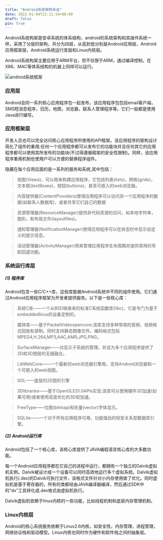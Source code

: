 ```yaml
---
title: "Android系统架构杂谈"
date: 2022-01-04T22:11:54+08:00
draft: false
pin: true
---
```

Android系统构架是安卓系统的体系结构，android的系统架构和其操作系统一样，采用了分层的架构，共分为四层，从高到低分别是Android应用层，Android应用框架层，Android系统运行库层和Linux内核层。

Android系统构架主要应用于ARM平台，但不仅限于ARM，通过编译控制，在X86、MAC等体系结构的机器上同样可以运行。
<!--more-->
![android系统框架](https://bkimg.cdn.bcebos.com/pic/2fdda3cc7cd98d10ac7dfab52b3fb80e7aec908d?x-bce-process=image/watermark,image_d2F0ZXIvYmFpa2U4MA==,g_7,xp_5,yp_5/format,f_auto)

### 应用层

Android会同一系列核心应用程序包一起发布，该应用程序包包括email客户端，SMS短消息程序，日历，地图，浏览器，联系人管理程序等。它们一般都是使用Java进行编写。

### 应用框架层

开发人员也可以完全访问核心应用程序所使用的API框架。该应用程序的架构设计简化了组件的重用;任何一个应用程序都可以发布它的功能块并且任何其它的应用程序都可以使用其所发布的功能块(不过得遵循框架的安全性限制)。同样，该应用程序重用机制也使用户可以方便的替换程序组件。

隐藏在每个应用后面的是一系列的服务和系统,其中包括：

>视图(Views)，可以用来构建应用程序，它包括列表(lists)，网格(grids)，文本框(textBoxes)，按钮(buttons)，甚至可嵌入的web浏览器。

>内容提供器(ContentProviders)使得应用程序可以访问另一个应用程序的数据(如联系人数据库)，或者共享它们自己的数据

>资源管理器(ResourceManager)提供非代码资源的访问，如本地字符串，图形，和布局文件(layoutfiles)。

>通知管理器(NotificationManager)使得应用程序可以在状态栏中显示自定义的提示信息。

>活动管理器(ActivityManager)用来管理应用程序生命周期并提供常用的导航回退功能。
### 系统运行库层

##### (1) 程序库
Android包含一些C/C++库，这些库能被Android系统中不同的组件使用。它们通过Android应用程序框架为开发者提供服务。以下是一些核心库：
>系统C库——一个从BSD继承来的标准C系统函数库(libc)，它是专门为基于embeddedlinux的设备定制的。

>媒体库——基于PacketVideoopencore;该库支持多种常用的音频、视频格式回放和录制，同时支持静态图像文件。编码格式包括MPEG4,H.264,MP3,AAC,AMR,JPG,PNG。

>SurfaceManager——对显示子系统的管理，并且为多个应用程序提供了2D和3D图层的无缝融合。

>LibWebCore——一个最新的web浏览器引擎用，支持Android浏览器和一个可嵌入的web视图。

>SGL——底层的2D图形引擎

>3Dlibraries——基于OpenGLES1.0APIs实现;该库可以使用硬件3D加速(如果可用)或者使用高度优化的3D软加速。

>FreeType——位图(bitmap)和矢量(vector)字体显示。

>SQLite——一个对于所有应用程序可用，功能强劲的轻型关系型数据库引擎。

##### (2) Android运行库
Android包括了一个核心库，该核心库提供了JAVA编程语言核心库的大多数功能。

每一个Android应用程序都在它自己的进程中运行，都拥有一个独立的Dalvik虚拟机实例。Dalvik被设计成一个设备可以同时高效地运行多个虚拟系统。Dalvik虚拟机执行(.dex)的Dalvik可执行文件，该格式文件针对小内存使用做了优化。同时虚拟机是基于寄存器的，所有的类都经由JAVA编译器编译，然后通过SDK中的“dx”工具转化成.dex格式由虚拟机执行。

Dalvik虚拟机依赖于linux内核的一些功能，比如线程机制和底层内存管理机制。
### Linux内核层
Android的核心系统服务依赖于Linux2.6内核，如安全性，内存管理，进程管理，网络协议栈和驱动模型。Linux内核也同时作为硬件和软件栈之间的抽象层。